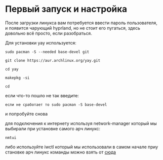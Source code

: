 # Первый запуск и настройка
После загрузки линукса вам потребуется ввести пароль пользователя, и появится чарующий hyprland, но не стоит его пугаться, здесь довольно всё просто, если разобраться.

Для установки yay используется:
````
sudo pacman -S --needed base-devel git
````
````
git clone https://aur.archlinux.org/yay.git
````
````
cd yay
````
````
makepkg -si
````
````
cd
````
если что-то пошло не так введите:
````
если не сработает то sudo pacman -S base-devel
````
и попробуйте снова

для подключения к интернету используя network-manager который мы выбирали при установке самого арч линукс:
````
nmtui
````
либо используйте iwctl который мы использовали в самом начале приу становке арч линукс 
команды можно взять от [сюда](https://github.com/mrSKETH/tree/установка)
